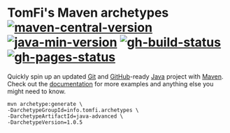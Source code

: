 <!-- markdownlint-disable-next-line -->
# TomFi's Maven archetypes</br>[![maven-central-version]][0] [![java-min-version]][1] [![gh-build-status]][2] [![gh-pages-status]][6] <!-- editorconfig-checker-disable-line -->

Quickly spin up an updated [Git][8] and [GitHub][5]-ready [Java][3] project with [Maven][4].</br>
Check out the [documentation][7] for more examples and anything else you might need to know.

```shell
mvn archetype:generate \
-DarchetypeGroupId=info.tomfi.archetypes \
-DarchetypeArtifactId=java-advanced \
-DarchetypeVersion=1.0.5
```

<!-- editorconfig-checker-disable -->
<!-- Real Links -->
[0]: https://search.maven.org/search?q=info.tomfi.archetypes
[1]: https://openjdk.java.net/projects/jdk/17/
[2]: https://github.com/TomerFi/tomfi-archetypes/actions/workflows/stage.yml
[3]: https://www.oracle.com/java/technologies/downloads/#JDK17
[4]: https://maven.apache.org/docs/3.8.4/release-notes.html
[5]: https://github.com/
[6]: https://github.com/TomerFi/tomfi-archetypes/actions/workflows/pages_deploy.yml
[7]: https://archetypes.tomfi.info/
[8]: https://git-scm.com/
<!-- Badges Links -->
[gh-build-status]: https://github.com/TomerFi/tomfi-archetypes/actions/workflows/stage.yml/badge.svg
[gh-pages-status]: https://github.com/TomerFi/tomfi-archetypes/actions/workflows/pages_deploy.yml/badge.svg
[maven-central-version]: https://badgen.net/maven/v/maven-central/info.tomfi.archetypes/tomfi-archetypes-parent?icon=maven&label=Maven%20Central
[java-min-version]: https://badgen.net/badge/Java%20Version/17/5382a1

